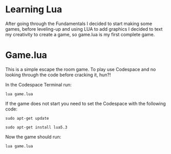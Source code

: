 # Learning Lua

After going through the Fundamentals I decided to start making some games, before leveling-up and using LUA to add graphics I decided to text my creativity to create a game, so game.lua is my first complete game.

# Game.lua

This is a simple escape the room game. To play use Codespace and no looking through the code before cracking it, hun?!

In the Codespace Terminal run:

```
lua game.lua
```

If the game does not start you need to set the Codespace with the following code:

```
sudo apt-get update
```

```
sudo apt-get install lua5.3
```

Now the game should run:

```
lua game.lua
```

